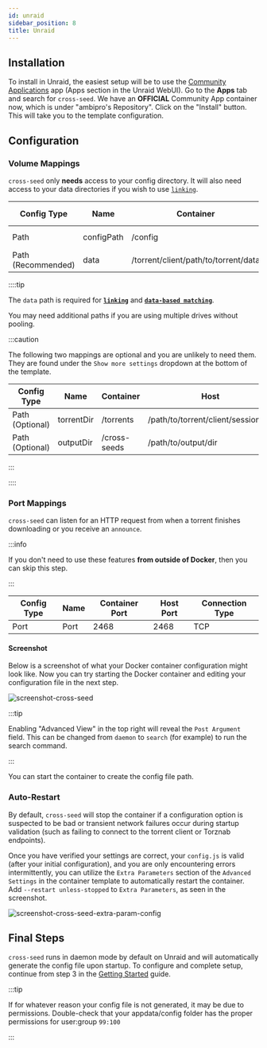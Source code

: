 ```yaml
---
id: unraid
sidebar_position: 8
title: Unraid
---
```


## Installation

To install in Unraid, the easiest setup will be to use the
[Community Applications](https://forums.unraid.net/topic/38582-plug-in-community-applications/)
app (Apps section in the Unraid WebUI). Go to the **Apps** tab and search for
`cross-seed`. We have an **OFFICIAL** Community App container now, which is
under "ambipro's Repository". Click on the "Install" button. This will take you
to the template configuration.

## Configuration

### Volume Mappings

`cross-seed` only **needs** access to your config directory. It will also need
access to your data directories if you wish to use [`linking`](./linking.md).

| Config Type        | Name       | Container                            | Host                         | Access Mode |
| ------------------ | ---------- | ------------------------------------ | ---------------------------- | ----------- |
| Path               | configPath | /config                              | /mnt/user/appdata/cross-seed | Read/Write  |
| Path (Recommended) | data       | /torrent/client/path/to/torrent/data | /path/to/torrent/client/data | Read/Write  |

::::tip

The `data` path is required for [**`linking`**](./linking.md) and
[**`data-based matching`**](./data-based-matching.md).

You may need additional paths if you are using multiple drives without pooling.

:::caution

The following two mappings are optional and you are unlikely to need them. They
are found under the `Show more settings` dropdown at the bottom of the template.

| Config Type     | Name       | Container    | Host                                | Access Mode |
| --------------- | ---------- | ------------ | ----------------------------------- | ----------- |
| Path (Optional) | torrentDir | /torrents    | /path/to/torrent/client/session/dir | Read Only   |
| Path (Optional) | outputDir  | /cross-seeds | /path/to/output/dir                 | Read/Write  |

:::

::::

### Port Mappings

`cross-seed` can listen for an HTTP request from when a torrent finishes
downloading or you receive an `announce`.

:::info

If you don't need to use these features **from outside of Docker**, then you can
skip this step.

:::

| Config Type | Name | Container Port | Host Port | Connection Type |
| ----------- | ---- | -------------- | --------- | --------------- |
| Port        | Port | 2468           | 2468      | TCP             |

#### Screenshot

Below is a screenshot of what your Docker container configuration might look
like. Now you can try starting the Docker container and editing your
configuration file in the next step.

![screenshot-cross-seed](https://github.com/user-attachments/assets/d9a80b2b-c358-404f-98e8-d0ebd7080382)

:::tip

Enabling "Advanced View" in the top right will reveal the
`Post Argument` field. This can be changed from `daemon` to `search` (for
example) to run the search command.

:::

You can start the container to create the config file path.

### Auto-Restart

By default, `cross-seed` will stop the container if a configuration option is
suspected to be bad or transient network failures occur during startup
validation (such as failing to connect to the torrent client or Torznab
endpoints).

Once you have verified your settings are correct, your `config.js` is valid
(after your initial configuration), and you are only encountering errors intermittently,
you can utilize the `Extra Parameters` section of the `Advanced Settings` in the
container template to automatically restart the container. Add
`--restart unless-stopped` to `Extra Parameters`, as seen in the screenshot.

![screenshot-cross-seed-extra-param-config](https://github.com/user-attachments/assets/79617a20-9ceb-4871-9655-1c1147f4167e)

## Final Steps

`cross-seed` runs in daemon mode by default on Unraid and will automatically
generate the config file upon startup. To configure and complete setup,
continue from step 3 in the
[Getting Started](../basics/getting-started.mdx#3-edit-the-config-file) guide.

:::tip

If for whatever reason your config file is not generated, it may be due to
permissions. Double-check that your appdata/config folder has the proper
permissions for user:group `99:100`

:::
